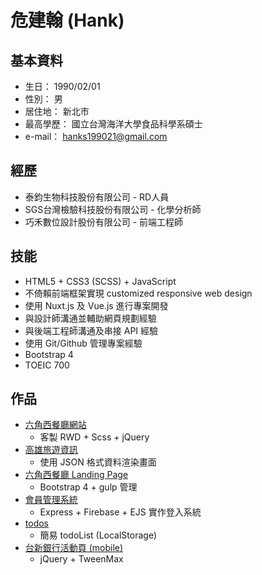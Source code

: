 # 危建翰 (Hank)

## 基本資料
* 生日： 1990/02/01
* 性別： 男
* 居住地： 新北市
* 最高學歷： 國立台灣海洋大學食品科學系碩士
* e-mail： hanks199021@gmail.com

## 經歷
* 泰鈞生物科技股份有限公司 - RD人員 
* SGS台灣檢驗科技股份有限公司 - 化學分析師
* 巧禾數位設計股份有限公司 - 前端工程師 

## 技能
* HTML5 + CSS3 (SCSS) + JavaScript
* 不倚賴前端框架實現 customized responsive web design
* 使用 Nuxt.js 及 Vue.js 進行專案開發
* 與設計師溝通並輔助網頁規劃經驗
* 與後端工程師溝通及串接 API 經驗
* 使用 Git/Github 管理專案經驗
* Bootstrap 4
* TOEIC 700

## 作品
* [六角西餐廳網站](https://hicksonwei.github.io/HexSchool_RWD_FinalProject/)
  * 客製 RWD + Scss + jQuery
* [高雄旅遊資訊](https://hicksonwei.github.io/HexSchool_JS_JSON/)
  * 使用 JSON 格式資料渲染畫面
* [六角西餐廳 Landing Page](https://hicksonwei.github.io/Landing_Page/)
  * Bootstrap 4 + gulp 管理
* [會員管理系統](https://member-management-system.herokuapp.com/)
  * Express + Firebase + EJS 實作登入系統
* [todos](https://hicksonwei.github.io/todos/)
  * 簡易 todoList (LocalStorage)
* [台新銀行活動頁 (mobile)](https://richart.tw/TSDIB_RichartWeb/static/event/marketing/201812/Iqiy/index.html)
  * jQuery + TweenMax


